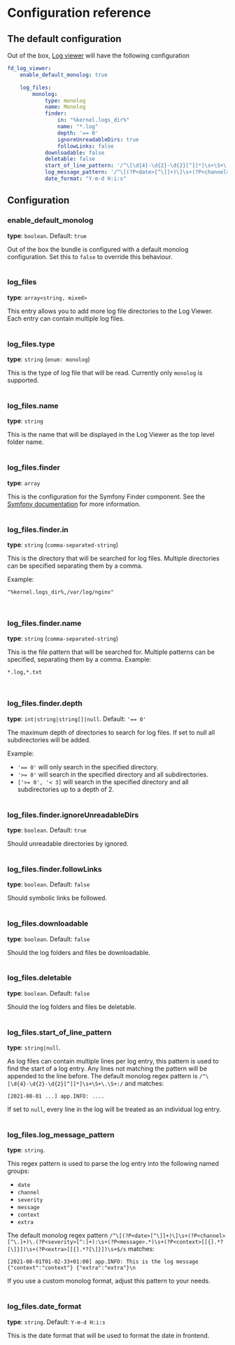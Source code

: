 # Configuration reference

## The default configuration

Out of the box, [Log viewer](../README.md) will have the following configuration

```yaml
fd_log_viewer:
    enable_default_monolog: true

    log_files:
        monolog:
            type: monolog
            name: Monolog
            finder:
                in: "%kernel.logs_dir%"
                name: "*.log"
                depth: '== 0'
                ignoreUnreadableDirs: true
                followLinks: false
            downloadable: false
            deletable: false
            start_of_line_pattern: '/^\[\d{4}-\d{2}-\d{2}[^]]*]\s+\S+\.\S+:/'
            log_message_pattern: '/^\[(?P<date>[^\]]+)\]\s+(?P<channel>[^\.]+)\.(?P<severity>[^:]+):\s+(?P<message>.*)\s+(?P<context>[[{].*?[\]}])\s+(?P<extra>[[{].*?[\]}])\s+$/s'
            date_format: "Y-m-d H:i:s"

```

## Configuration

### enable_default_monolog

**type**: `boolean`. Default: `true`

Out of the box the bundle is configured with a default monolog configuration. Set this to `false` to override this behaviour.
<br><br>

### log_files

**type**: `array<string, mixed>`

This entry allows you to add more log file directories to the Log Viewer. Each entry can contain multiple log files.
<br><br>

### log_files.type

**type**: `string` (`enum: monolog`)

This is the type of log file that will be read. Currently only `monolog` is supported.
<br><br>

### log_files.name

**type**: `string`

This is the name that will be displayed in the Log Viewer as the top level folder name.
<br><br>

### log_files.finder

**type**: `array`

This is the configuration for the Symfony Finder component. See the [Symfony documentation](https://symfony.com/doc/current/components/finder.html)
for more information.
<br><br>

### log_files.finder.in

**type**: `string` (`comma-separated-string`)

This is the directory that will be searched for log files. Multiple directories can be specified separating them by a comma.

Example:

```text
"%kernel.logs_dir%,/var/log/nginx"
```

<br>

### log_files.finder.name

**type**: `string` (`comma-separated-string`)

This is the file pattern that will be searched for. Multiple patterns can be specified, separating them by a comma.
Example:

```text
*.log,*.txt
```
<br>

### log_files.finder.depth
**type**: `int|string|string[]|null`. Default: `'== 0'`

The maximum depth of directories to search for log files. If set to null all subdirectories will be added.

Example:
- `'== 0'` will only search in the specified directory.
- `'>= 0'` will search in the specified directory and all subdirectories.
- `['>= 0', '< 3]` will search in the specified directory and all subdirectories up to a depth of 2.
<br><br>


### log_files.finder.ignoreUnreadableDirs

**type**: `boolean`. Default: `true`

Should unreadable directories by ignored.
<br><br>

### log_files.finder.followLinks

**type**: `boolean`. Default: `false`

Should symbolic links be followed.
<br><br>

### log_files.downloadable

**type**: `boolean`. Default: `false`

Should the log folders and files be downloadable.
<br><br>

### log_files.deletable

**type**: `boolean`. Default: `false`

Should the log folders and files be deletable.
<br><br>

### log_files.start_of_line_pattern

**type**: `string|null`.

As log files can contain multiple lines per log entry, this pattern is used to find the start of a log entry. Any lines not matching
the pattern will be appended to the line before.
The default monolog regex pattern is `/^\[\d{4}-\d{2}-\d{2}[^]]*]\s+\S+\.\S+:/` and matches:

```text
[2021-08-01 ...] app.INFO: ....
```

If set to `null`, every line in the log will be treated as an individual log entry.
<br><br>

### log_files.log_message_pattern

**type**: `string`.

This regex pattern is used to parse the log entry into the following named groups:

- `date`
- `channel`
- `severity`
- `message`
- `context`
- `extra`

The default monolog regex
pattern `/^\[(?P<date>[^\]]+)\]\s+(?P<channel>[^\.]+)\.(?P<severity>[^:]+):\s+(?P<message>.*)\s+(?P<context>[[{].*?[\]}])\s+(?P<extra>[[{].*?[\]}])\s+$/s`
matches:

```text
[2021-08-01T01-02-33+01:00] app.INFO: This is the log message {"context":"context"} {"extra":"extra"}\n
```

If you use a custom monolog format, adjust this pattern to your needs.
<br><br>

### log_files.date_format

**type**: `string`. Default: `Y-m-d H:i:s`

This is the date format that will be used to format the date in frontend.
<br><br>
